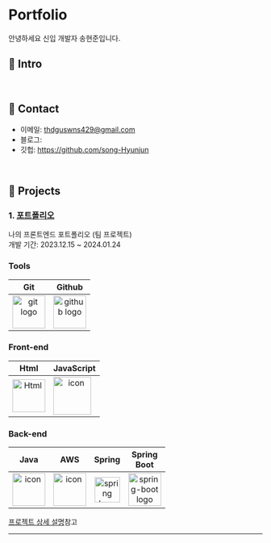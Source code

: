 # Portfolio
안녕하세요 신입 개발자 송현준입니다.
</br>

## :pushpin: Intro

</br>

## :pushpin: Contact
- 이메일: thdguswns429@gmail.com
- 블로그: 
- 깃헙: https://github.com/song-Hyunjun

</br>

## :pushpin: Projects
### 1. [포트폴리오](https://github.com/pyth1007/Dolbom)
나의 프론트엔드 포트폴리오 (팀 프로젝트)  
개발 기간: 2023.12.15 ~ 2024.01.24  
  

### Tools
| Git | Github |
| :---: | :---: |
| <img alt="git logo" src="https://git-scm.com/images/logos/downloads/Git-Icon-1788C.svg" width="65" height="65" > | <img alt="github logo" src="https://techstack-generator.vercel.app/github-icon.svg" width="65" height="65"> |


### Front-end
| Html | JavaScript |
| :---: | :---: |
| <img alt="Html" src ="https://upload.wikimedia.org/wikipedia/commons/thumb/6/61/HTML5_logo_and_wordmark.svg/440px-HTML5_logo_and_wordmark.svg.png" width="65" height="65" /> | <div style="display: flex; align-items: flex-start;"><img src="https://techstack-generator.vercel.app/js-icon.svg" alt="icon" width="75" height="75" /></div> | <div style="display: flex; align-items: flex-start;">

### Back-end
| Java | AWS | Spring | Spring<br>Boot |
| :---: | :---: | :---: | :---: |
| <div style="display: flex; align-items: flex-start;"><img src="https://techstack-generator.vercel.app/java-icon.svg" alt="icon" width="65" height="65" /></div> | <div style="display: flex; align-items: flex-start;"><img src="https://techstack-generator.vercel.app/aws-icon.svg" alt="icon" width="65" height="65" /></div> | <img alt="spring logo" src="https://www.vectorlogo.zone/logos/springio/springio-icon.svg" height="50" width="50" > | <img alt="spring-boot logo" src="https://t1.daumcdn.net/cfile/tistory/27034D4F58E660F616" width="65" height="65" > |



[프로젝트 상세 설명](https://github.com/pyth1007/Dolbom)참고

---
